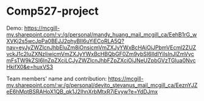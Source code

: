 # Comp527-project
Demo: https://mcgill-my.sharepoint.com/:v:/g/personal/mandy_huang_mail_mcgill_ca/EehB1rG_wXVKj2s5wcJpPa0BEJJ2phyBII6uYiECoRLA5Q?nav=eyJyZWZlcnJhbEluZm8iOnsicmVmZXJyYWxBcHAiOiJPbmVEcml2ZUZvckJ1c2luZXNzIiwicmVmZXJyYWxBcHBQbGF0Zm9ybSI6IldlYiIsInJlZmVycmFsTW9kZSI6InZpZXciLCJyZWZlcnJhbFZpZXciOiJNeUZpbGVzTGlua0NvcHkifX0&e=huxVS3

Team members' name and contribution: https://mcgill-my.sharepoint.com/:w:/g/personal/devito_stevanus_mail_mcgill_ca/EeznYJZeE6hMptBSRAHoX1QB_qk1J2IhnXrbMtxR7iEvyw?e=YdDJmx
